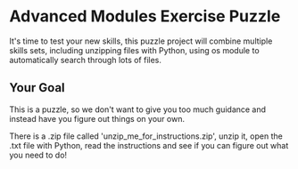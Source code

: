 # Advanced Modules Exercise Puzzle

It's time to test your new skills, this puzzle project will combine multiple skills sets, including unzipping files with Python, using os module to automatically search through lots of files.

## Your Goal

This is a puzzle, so we don't want to give you too much guidance and instead have you figure out things on your own.

There is a .zip file called 'unzip_me_for_instructions.zip', unzip it, open the .txt file with Python, read the instructions and see if you can figure out what you need to do!
